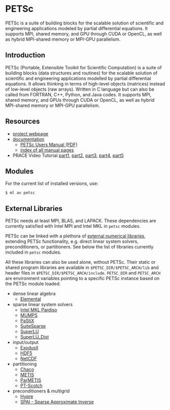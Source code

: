 # PETSc

PETSc is a suite of building blocks for the scalable solution of scientific and engineering applications modeled by partial differential equations. It supports MPI, shared memory, and GPU through CUDA or OpenCL, as well as hybrid MPI-shared memory or MPI-GPU parallelism.

## Introduction

PETSc (Portable, Extensible Toolkit for Scientific Computation) is a suite of building blocks (data structures and routines) for the scalable solution of scientific and engineering applications modelled by partial differential equations. It allows thinking in terms of high-level objects (matrices) instead of low-level objects (raw arrays). Written in C language but can also be called from FORTRAN, C++, Python, and Java codes. It supports MPI, shared memory, and GPUs through CUDA or OpenCL, as well as hybrid MPI-shared memory or MPI-GPU parallelism.

## Resources

* [project webpage][a]
* [documentation][b]
  * [PETSc Users Manual (PDF)][c]
  * [index of all manual pages][d]
* PRACE Video Tutorial [part1][e], [part2][f], [part3][g], [part4][h], [part5][i]

## Modules

For the current list of installed versions, use:

```console
$ ml av petsc

```

## External Libraries

PETSc needs at least MPI, BLAS, and LAPACK. These dependencies are currently satisfied with Intel MPI and Intel MKL in `petsc` modules.

PETSc can be linked with a plethora of [external numerical libraries][k], extending PETSc functionality, e.g. direct linear system solvers, preconditioners, or partitioners. See below the list of libraries currently included in `petsc` modules.

All these libraries can also be used alone, without PETSc. Their static or shared program libraries are available in
`$PETSC_DIR/$PETSC_ARCH/lib` and header files in `$PETSC_DIR/$PETSC_ARCH/include`. `PETSC_DIR` and `PETSC_ARCH` are environment variables pointing to a specific PETSc instance based on the PETSc module loaded.

* dense linear algebra
  * [Elemental][l]
* sparse linear system solvers
  * [Intel MKL Pardiso][m]
  * [MUMPS][n]
  * [PaStiX][o]
  * [SuiteSparse][p]
  * [SuperLU][q]
  * [SuperLU_Dist][r]
* input/output
  * [ExodusII][s]
  * [HDF5][t]
  * [NetCDF][u]
* partitioning
  * [Chaco][v]
  * [METIS][w]
  * [ParMETIS][x]
  * [PT-Scotch][y]
* preconditioners & multigrid
  * [Hypre][z]
  * [SPAI - Sparse Approximate Inverse][aa]

[a]: http://www.mcs.anl.gov/petsc/
[b]: http://www.mcs.anl.gov/petsc/documentation/
[c]: http://www.mcs.anl.gov/petsc/petsc-current/docs/manual.pdf
[d]: http://www.mcs.anl.gov/petsc/petsc-current/docs/manualpages/singleindex.html
[e]: http://www.youtube.com/watch?v=asVaFg1NDqY
[f]: http://www.youtube.com/watch?v=ubp_cSibb9I
[g]: http://www.youtube.com/watch?v=vJAAAQv-aaw
[h]: http://www.youtube.com/watch?v=BKVlqWNh8jY
[i]: http://www.youtube.com/watch?v=iXkbLEBFjlM
[j]: https://www.mcs.anl.gov/petsc/miscellaneous/petscthreads.html
[k]: http://www.mcs.anl.gov/petsc/miscellaneous/external.html
[l]: http://libelemental.org/
[m]: https://software.intel.com/en-us/node/470282
[n]: http://mumps.enseeiht.fr/
[o]: http://pastix.gforge.inria.fr/
[p]: http://faculty.cse.tamu.edu/davis/suitesparse.html
[q]: http://crd.lbl.gov/~xiaoye/SuperLU/#superlu
[r]: http://crd.lbl.gov/~xiaoye/SuperLU/#superlu_dist
[s]: http://sourceforge.net/projects/exodusii/
[t]: http://www.hdfgroup.org/HDF5/
[u]: http://www.unidata.ucar.edu/software/netcdf/
[v]: http://www.cs.sandia.gov/CRF/chac.html
[w]: http://glaros.dtc.umn.edu/gkhome/metis/metis/overview
[x]: http://glaros.dtc.umn.edu/gkhome/metis/parmetis/overview
[y]: http://www.labri.fr/perso/pelegrin/scotch/
[z]: http://www.nersc.gov/users/software/programming-libraries/math-libraries/petsc/
[aa]: https://bitbucket.org/petsc/pkg-spai
